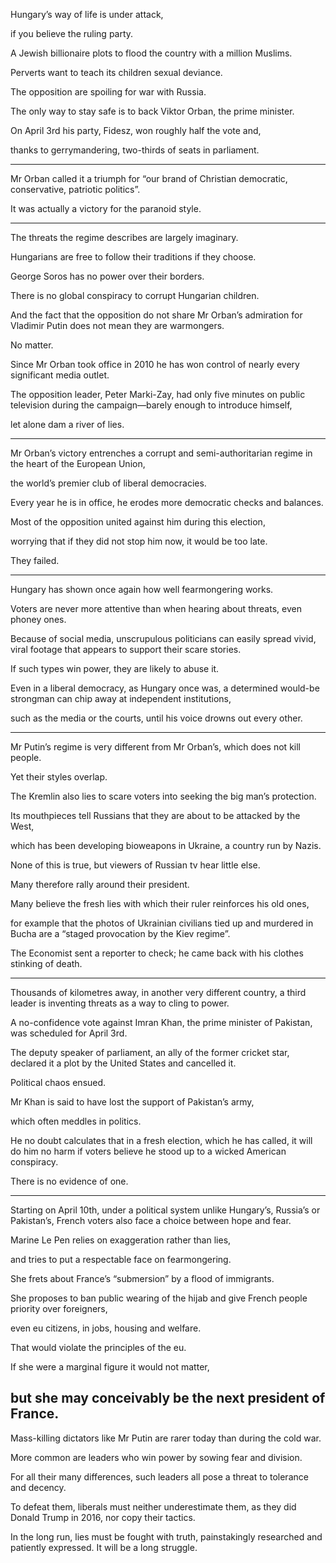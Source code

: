 Hungary’s way of life is under attack, 

if you believe the ruling party. 

A Jewish billionaire plots to flood the country with a million Muslims. 

Perverts want to teach its children sexual deviance. 

The opposition are spoiling for war with Russia. 

The only way to stay safe is to back Viktor Orban, the prime minister. 

On April 3rd his party, Fidesz, won roughly half the vote and, 

thanks to gerrymandering, two-thirds of seats in parliament. 

---

Mr Orban called it a triumph for “our brand of Christian democratic, conservative, patriotic politics”. 

It was actually a victory for the paranoid style.


---
The threats the regime describes are largely imaginary. 

Hungarians are free to follow their traditions if they choose. 

George Soros has no power over their borders. 

There is no global conspiracy to corrupt Hungarian children. 

And the fact that the opposition do not share Mr Orban’s admiration for Vladimir Putin does not mean they are warmongers. 

No matter. 

Since Mr Orban took office in 2010 he has won control of nearly every significant media outlet. 

The opposition leader, Peter Marki-Zay, had only five minutes on public television during the campaign—barely enough to introduce himself, 

let alone dam a river of lies.


---

Mr Orban’s victory entrenches a corrupt and semi-authoritarian regime in the heart of the European Union, 

the world’s premier club of liberal democracies. 

Every year he is in office, he erodes more democratic checks and balances. 

Most of the opposition united against him during this election, 

worrying that if they did not stop him now, it would be too late. 

They failed.

---

Hungary has shown once again how well fearmongering works.

Voters are never more attentive than when hearing about threats, even phoney ones.

Because of social media, unscrupulous politicians can easily spread vivid, viral footage that appears to support their scare stories.

If such types win power, they are likely to abuse it.

Even in a liberal democracy, as Hungary once was, a determined would-be strongman can chip away at independent institutions, 

such as the media or the courts, until his voice drowns out every other.


---

Mr Putin’s regime is very different from Mr Orban’s, which does not kill people.

Yet their styles overlap.

The Kremlin also lies to scare voters into seeking the big man’s protection.

Its mouthpieces tell Russians that they are about to be attacked by the West,

which has been developing bioweapons in Ukraine, a country run by Nazis. 


None of this is true, but viewers of Russian tv hear little else.


Many therefore rally around their president. 

Many believe the fresh lies with which their ruler reinforces his old ones, 

for example that the photos of Ukrainian civilians tied up and murdered in Bucha are a “staged provocation by the Kiev regime”. 

The Economist sent a reporter to check; he came back with his clothes stinking of death.


---
Thousands of kilometres away, in another very different country, a third leader is inventing threats as a way to cling to power. 

A no-confidence vote against Imran Khan, the prime minister of Pakistan, was scheduled for April 3rd. 

The deputy speaker of parliament, an ally of the former cricket star, declared it a plot by the United States and cancelled it. 

Political chaos ensued.

Mr Khan is said to have lost the support of Pakistan’s army, 

which often meddles in politics. 

He no doubt calculates that in a fresh election, which he has called, it will do him no harm if voters believe he stood up to a wicked American conspiracy. 

There is no evidence of one.

---

Starting on April 10th, under a political system unlike Hungary’s, Russia’s or Pakistan’s, French voters also face a choice between hope and fear.


Marine Le Pen relies on exaggeration rather than lies, 

and tries to put a respectable face on fearmongering. 

She frets about France’s “submersion” by a flood of immigrants. 

She proposes to ban public wearing of the hijab and give French people priority over foreigners, 

even eu citizens, in jobs, housing and welfare. 

That would violate the principles of the eu. 



If she were a marginal figure it would not matter, 

but she may conceivably be the next president of France.
---


Mass-killing dictators like Mr Putin are rarer today than during the cold war. 

More common are leaders who win power by sowing fear and division.


For all their many differences, such leaders all pose a threat to tolerance and decency.

To defeat them, liberals must neither underestimate them, as they did Donald Trump in 2016, nor copy their tactics. 

In the long run, lies must be fought with truth, painstakingly researched and patiently expressed. It will be a long struggle. 
